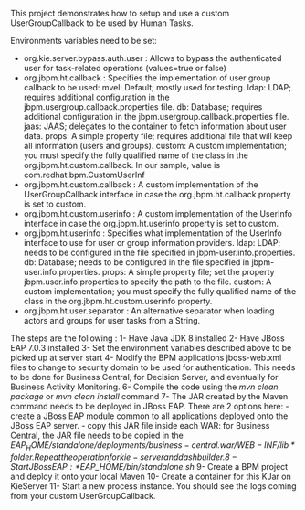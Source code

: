 This project demonstrates how to setup and use a custom UserGroupCallback to be used by Human Tasks.

Environments variables need to be set:
- org.kie.server.bypass.auth.user : Allows to bypass the authenticated user for task-related operations (values=true or false)
- org.jbpm.ht.callback : Specifies the implementation of user group callback to be used:
     mvel:   Default; mostly used for testing.
     ldap:   LDAP; requires additional configuration in the jbpm.usergroup.callback.properties file.
     db:     Database; requires additional configuration in the jbpm.usergroup.callback.properties file.
     jaas:   JAAS; delegates to the container to fetch information about user data.
     props:  A simple property file; requires additional file that will keep all information (users and groups).
     custom: A custom implementation; you must specify the fully qualified name of the class in the org.jbpm.ht.custom.callback. In our sample, value is com.redhat.bpm.CustomUserInf  
- org.jbpm.ht.custom.callback : A custom implementation of the UserGroupCallback interface in case the org.jbpm.ht.callback property is set to custom.  
- org.jbpm.ht.custom.userinfo : A custom implementation of the UserInfo interface in case the org.jbpm.ht.userinfo property is set to custom.  
- org.jbpm.ht.userinfo : Specifies what implementation of the UserInfo interface to use for user or group information providers.
     ldap:   LDAP; needs to be configured in the file specified in jbpm-user.info.properties.
     db:     Database; needs to be configured in the file specified in jbpm-user.info.properties.
     props:  A simple property file; set the property jbpm.user.info.properties to specify the path to the file.
     custom: A custom implementation; you must specify the fully qualified name of the class in the org.jbpm.ht.custom.userinfo property.
- org.jbpm.ht.user.separator : An alternative separator when loading actors and groups for user tasks from a String.

The steps are the following : 
1- Have Java JDK 8 installed
2- Have JBoss EAP 7.0.3 installed
3- Set the environment variables described above to be picked up at server start
4- Modify the BPM applications jboss-web.xml files to change to security domain to be used for authentication. This needs to be done for Business Central, for Decision Server, and eventually for Business Activity Monitoring.
6- Compile the code using the *mvn clean package* or *mvn clean install* command
7- The JAR created by the Maven command needs to be deployed in JBoss EAP.  There are 2 options here:
     - create a JBoss EAP module common to all applications deployed onto the JBoss EAP server.
     - copy this JAR file inside each WAR: for Business Central, the JAR file needs to be copied in the *$EAP_HOME/standalone/deployments/business-central.war/WEB-INF/lib* folder.
       Repeat the operation for kie-server and dashbuilder.
8- Start JBoss EAP : *$EAP_HOME/bin/standalone.sh*
9- Create a BPM project and deploy it onto your local Maven
10- Create a container for this KJar on KieServer
11- Start a new process instance. You should see the logs coming from your custom UserGroupCallback.
